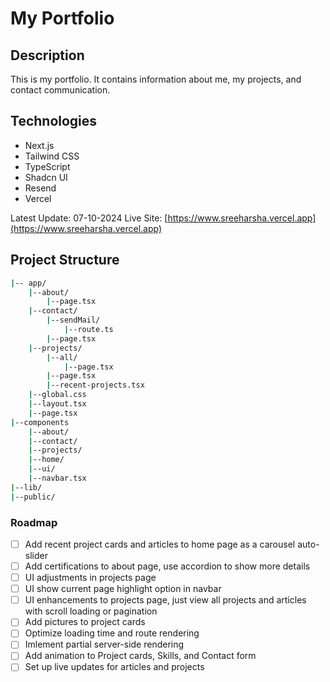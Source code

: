 # My Portfolio

## Description 

This is my portfolio. It contains information about me, my projects, and contact communication.

## Technologies

- Next.js
- Tailwind CSS
- TypeScript
- Shadcn UI
- Resend
- Vercel

Latest Update: 07-10-2024
Live Site: [https://www.sreeharsha.vercel.app](https://www.sreeharsha.vercel.app)

## Project Structure

```bash
|-- app/
    |--about/
        |--page.tsx
    |--contact/
        |--sendMail/
            |--route.ts
        |--page.tsx
    |--projects/
        |--all/
            |--page.tsx
        |--page.tsx
        |--recent-projects.tsx
    |--global.css
    |--layout.tsx
    |--page.tsx
|--components
    |--about/
    |--contact/
    |--projects/
    |--home/
    |--ui/
    |--navbar.tsx
|--lib/
|--public/
```

### Roadmap

- [ ] Add recent project cards and articles to home page as a carousel auto-slider
- [ ] Add certifications to about page, use accordion to show more details
- [ ] UI adjustments in projects page
- [ ] UI show current page highlight option in navbar
- [ ] UI enhancements to projects page, just view all projects and articles with scroll loading or pagination
- [ ] Add pictures to project cards
- [ ] Optimize loading time and route rendering
- [ ] Imlement partial server-side rendering
- [ ] Add animation to Project cards, Skills, and Contact form
- [ ] Set up live updates for articles and projects